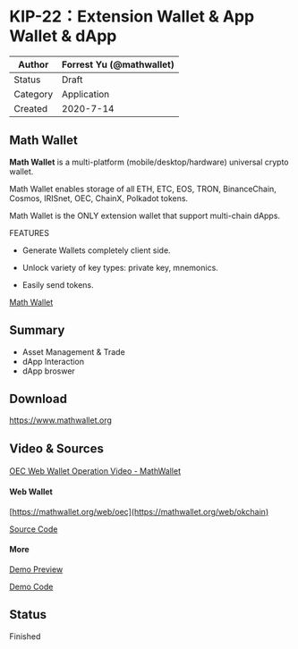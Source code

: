 # KIP-22：Extension Wallet & App Wallet & dApp 

| Author   | Forrest Yu (@mathwallet) |
| -------- | ------------------------ |
| Status   | Draft                    |
| Category | Application              |
| Created  | 2020-7-14                |

## Math Wallet

**Math Wallet** is a multi-platform (mobile/desktop/hardware) universal crypto wallet.

Math Wallet enables storage of all ETH, ETC, EOS, TRON, BinanceChain, Cosmos, IRISnet, OEC, ChainX, Polkadot tokens.

Math Wallet is the ONLY extension wallet that support multi-chain dApps.

FEATURES

- Generate Wallets completely client side.

- Unlock variety of key types: private key, mnemonics.

- Easily send tokens. 

[Math Wallet](https://www.mathwallet.org)

## Summary

- Asset Management & Trade
- dApp Interaction
- dApp broswer

## Download
https://www.mathwallet.org

## Video & Sources
####
[OEC Web Wallet Operation Video - MathWallet](https://youtu.be/fyslU4Bc0xY)

#### Web Wallet
[https://mathwallet.org/web/oec](https://mathwallet.org/web/okchain) 

[Source Code](https://github.com/mathwallet/math-okchain-web-wallet)

#### More
[Demo Preview](https://developer.mathwallet.org/okchain) 

[Demo Code](https://github.com/mathwallet/math-okexchain-js)

## Status
Finished
